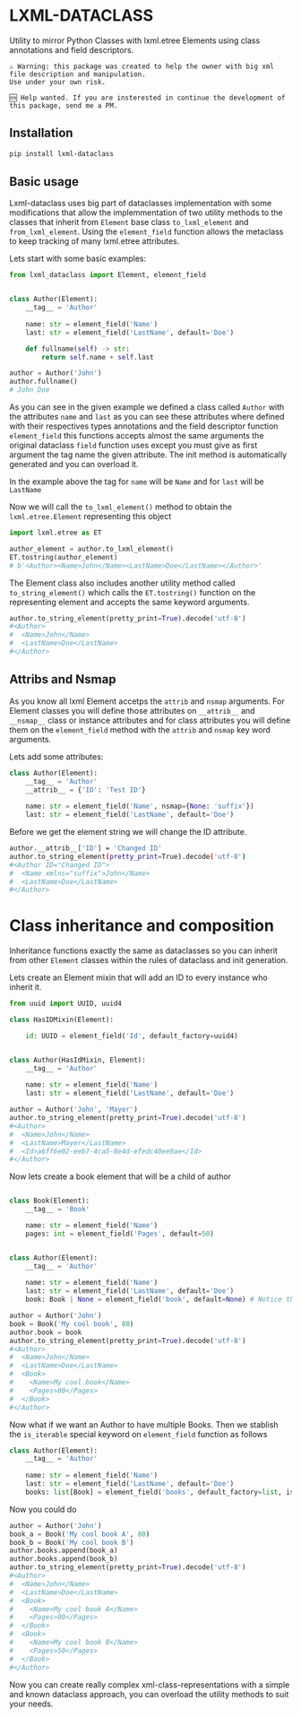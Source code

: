 # LXML-DATACLASS

Utility to mirror Python Classes with lxml.etree Elements using class annotations and field descriptors.

```
⚠️ Warning: this package was created to help the owner with big xml file description and manipulation.
Use under your own risk. 
```

```
🆘 Help wanted. If you are insterested in continue the development of this package, send me a PM.
```

## Installation

```bash
pip install lxml-dataclass
```

## Basic usage

Lxml-dataclass uses big part of dataclasses implementation with some modifications that allow the implemmentation of two utility methods to the classes that inherit from `Element` base class `to_lxml_element` and `from_lxml_element`. Using the `element_field` function allows the metaclass to keep tracking of many lxml.etree attributes. 

Lets start with some basic examples:

```python
from lxml_dataclass import Element, element_field


class Author(Element):
    __tag__ = 'Author'
    
    name: str = element_field('Name')
    last: str = element_field('LastName', default='Doe')

    def fullname(self) -> str:
        return self.name + self.last

author = Author('John')
author.fullname()
# John Doe
```

As you can see in the given example we defined a class called `Author` with the attributes `name` and `last` as you can see these attributes where defined with their respectives types annotations and the field descriptor function `element_field` this functions accepts almost the same arguments the original dataclass `field` function uses except you must give as first argument the tag name the given attribute. The init method is automatically generated and you can overload it.

In the example above the tag for `name` will be `Name` and for `last` will be `LastName`

Now we will call the `to_lxml_element()` method to obtain the `lxml.etree.Element` representing this object

```python
import lxml.etree as ET

author_element = author.to_lxml_element() 
ET.tostring(author_element)
# b'<Author><Name>John</Name><LastName>Doe</LastName></Author>'
```

The Element class also includes another utility method called `to_string_element()` which calls the `ET.tostring()` function on the representing element and accepts the same keyword arguments. 

```python
author.to_string_element(pretty_print=True).decode('utf-8')
#<Author>
#  <Name>John</Name>
#  <LastName>Doe</LastName>
#</Author>
```

## Attribs and Nsmap
As you know all lxml Element accetps the `attrib` and `nsmap` arguments.
For Element classes you will define those attributes on `__attrib__` and `__nsmap__` class or instance attributes and for class attributes you will define them on the `element_field` method with the `attrib` and `nsmap` key word arguments. 

Lets add some attributes:

```python
class Author(Element):
    __tag__ = 'Author'
    __attrib__ = {'ID': 'Test ID'}
    
    name: str = element_field('Name', nsmap={None: 'suffix'})
    last: str = element_field('LastName', default='Doe')
```
Before we get the element string we will change the ID attribute.

```bash python
author.__attrib__['ID'] = 'Changed ID'
author.to_string_element(pretty_print=True).decode('utf-8')
#<Author ID="Changed ID">
#  <Name xmlns="suffix">John</Name>
#  <LastName>Doe</LastName>
#</Author>
```

# Class inheritance and composition

Inheritance functions exactly the same as dataclasses so you can inherit from other `Element` classes within the rules of dataclass and init generation.

Lets create an Element mixin that will add an ID to every instance who inherit it.

```python
from uuid import UUID, uuid4

class HasIDMixin(Element):

    id: UUID = element_field('Id', default_factory=uuid4)


class Author(HasIdMixin, Element):
    __tag__ = 'Author'
    
    name: str = element_field('Name')
    last: str = element_field('LastName', default='Doe')
```

```python
author = Author('John', 'Mayer')
author.to_string_element(pretty_print=True).decode('utf-8')
#<Author>
#  <Name>John</Name>
#  <LastName>Mayer</LastName>
#  <Id>a6ff6e02-eeb7-4ca5-8e4d-efedc40ee9ae</Id>
#</Author>
```

Now lets create a book element that will be a child of author

```python

class Book(Element):
    __tag__ = 'Book'

    name: str = element_field('Name')
    pages: int = element_field('Pages', default=50)


class Author(Element):
    __tag__ = 'Author'
    
    name: str = element_field('Name')
    last: str = element_field('LastName', default='Doe')
    book: Book | None = element_field('book', default=None) # Notice the tag is the same as the attribute name
```
```python
author = Author('John')
book = Book('My cool book', 80)
author.book = book
author.to_string_element(pretty_print=True).decode('utf-8')
#<Author>
#  <Name>John</Name>
#  <LastName>Doe</LastName>
#  <Book>
#    <Name>My cool book</Name>
#    <Pages>80</Pages>
#  </Book>
#</Author>
```

Now what if we want an Author to have multiple Books. Then we stablish the `is_iterable` special keyword on `element_field` function as follows

```python
class Author(Element):
    __tag__ = 'Author'
    
    name: str = element_field('Name')
    last: str = element_field('LastName', default='Doe')
    books: list[Book] = element_field('books', default_factory=list, is_iterable=True) # Notice the tag is the same as the attribute name

```
Now you could do 

```python
author = Author('John')
book_a = Book('My cool book A', 80)
book_b = Book('My cool book B')
author.books.append(book_a)
author.books.append(book_b)
author.to_string_element(pretty_print=True).decode('utf-8')
#<Author>
#  <Name>John</Name>
#  <LastName>Doe</LastName>
#  <Book>
#    <Name>My cool book A</Name>
#    <Pages>80</Pages>
#  </Book>
#  <Book>
#    <Name>My cool book B</Name>
#    <Pages>50</Pages>
#  </Book>
#</Author>
```

Now you can create really complex xml-class-representations with a simple and known dataclass approach, you can overload the utility methods to suit your needs.










